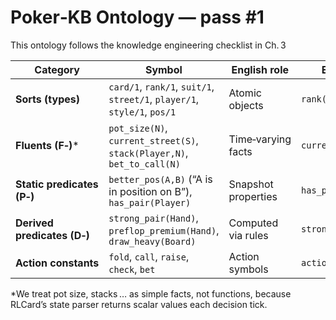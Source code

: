 # Poker‑KB Ontology — pass #1
This ontology follows the knowledge engineering checklist in Ch. 3

| **Category** | **Symbol** | **English role** | **Example literal** |
|--------------|------------|------------------|---------------------|
| **Sorts (types)** | `card/1`, `rank/1`, `suit/1`, `street/1`, `player/1`, `style/1`, `pos/1` | Atomic objects | `rank(king)` |
| **Fluents (F‑)*** | `pot_size(N)`, `current_street(S)`, `stack(Player,N)`, `bet_to_call(N)` | Time‑varying facts | `current_street(flop)` |
| **Static predicates (P‑)** | `better_pos(A,B)` (“A is in position on B”), `has_pair(Player)` | Snapshot properties | `has_pair(hero)` |
| **Derived predicates (D‑)** | `strong_pair(Hand)`, `preflop_premium(Hand)`, `draw_heavy(Board)` | Computed via rules | `strong_pair([k,h,k,d])` |
| **Action constants** | `fold`, `call`, `raise`, `check`, `bet` | Action symbols | `action(raise,hero)` |

\*We treat pot size, stacks … as simple facts, not functions, because RLCard’s state parser returns scalar values each decision tick.
